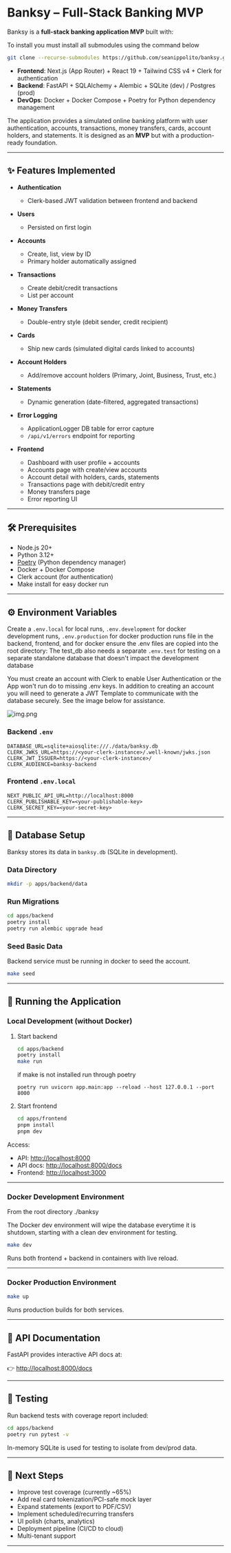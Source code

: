 # Banksy – Full-Stack Banking MVP

Banksy is a **full-stack banking application MVP** built with:

To install you must install all submodules using the command below
```bash
git clone --recurse-submodules https://github.com/seanippolito/banksy.git
```

* **Frontend**: Next.js (App Router) + React 19 + Tailwind CSS v4 + Clerk for authentication
* **Backend**: FastAPI + SQLAlchemy + Alembic + SQLite (dev) / Postgres (prod)
* **DevOps**: Docker + Docker Compose + Poetry for Python dependency management

The application provides a simulated online banking platform with user authentication, accounts, transactions, money transfers, cards, account holders, and statements. It is designed as an **MVP** but with a production-ready foundation.

---

## ✨ Features Implemented

* **Authentication**

    * Clerk-based JWT validation between frontend and backend
* **Users**

    * Persisted on first login
* **Accounts**

    * Create, list, view by ID
    * Primary holder automatically assigned
* **Transactions**

    * Create debit/credit transactions
    * List per account
* **Money Transfers**

    * Double-entry style (debit sender, credit recipient)
* **Cards**

    * Ship new cards (simulated digital cards linked to accounts)
* **Account Holders**

    * Add/remove account holders (Primary, Joint, Business, Trust, etc.)
* **Statements**

    * Dynamic generation (date-filtered, aggregated transactions)
* **Error Logging**

    * ApplicationLogger DB table for error capture
    * `/api/v1/errors` endpoint for reporting
* **Frontend**

    * Dashboard with user profile + accounts
    * Accounts page with create/view accounts
    * Account detail with holders, cards, statements
    * Transactions page with debit/credit entry
    * Money transfers page
    * Error reporting UI

---

## 🛠️ Prerequisites

* Node.js 20+
* Python 3.12+
* [Poetry](https://python-poetry.org/) (Python dependency manager)
* Docker + Docker Compose
* Clerk account (for authentication)
* Make install for easy docker run

---

## ⚙️ Environment Variables

Create a `.env.local` for local runs, `.env.development` for docker development runs, `.env.production` for docker production runs file in the backend, frontend, and for docker ensure the .env files are copied into the root directory:
The test_db also needs a separate `.env.test` for testing on a separate standalone database that doesn't impact the development database

You must create an account with Clerk to enable User Authentication or the App won't run do to missing .env keys.
In addition to creating an account you will need to generate a JWT Template to communicate with the database securely. See the image below for assistance. 

![img.png](img.png)

### Backend `.env`

```env
DATABASE_URL=sqlite+aiosqlite:///./data/banksy.db
CLERK_JWKS_URL=https://<your-clerk-instance>/.well-known/jwks.json
CLERK_JWT_ISSUER=https://<your-clerk-instance>/
CLERK_AUDIENCE=banksy-backend
```

### Frontend `.env.local`

```env
NEXT_PUBLIC_API_URL=http://localhost:8000
CLERK_PUBLISHABLE_KEY=<your-publishable-key>
CLERK_SECRET_KEY=<your-secret-key>
```

---

## 💾 Database Setup

Banksy stores its data in `banksy.db` (SQLite in development).

### Data Directory

```bash
mkdir -p apps/backend/data
```

### Run Migrations

```bash
cd apps/backend
poetry install
poetry run alembic upgrade head
```

### Seed Basic Data

Backend service must be running in docker to seed the account. 

```bash
make seed
```

---

## 🚀 Running the Application

### Local Development (without Docker)

1. Start backend

   ```bash
   cd apps/backend
   poetry install
   make run
   ```
   if make is not installed run through poetry
   ```
   poetry run uvicorn app.main:app --reload --host 127.0.0.1 --port 8000
   ```

2. Start frontend

   ```bash
   cd apps/frontend
   pnpm install
   pnpm dev
   ```

Access:

* API: [http://localhost:8000](http://localhost:8000)
* API docs: [http://localhost:8000/docs](http://localhost:8000/docs)
* Frontend: [http://localhost:3000](http://localhost:3000)

---

### Docker Development Environment

From the root directory ./banksy

The Docker dev environment will wipe the database everytime it is shutdown, starting with a clean dev environment for testing. 
```bash
make dev
```

Runs both frontend + backend in containers with live reload.

---

### Docker Production Environment

```bash
make up
```

Runs production builds for both services.

---

## 📖 API Documentation

FastAPI provides interactive API docs at:

👉 [http://localhost:8000/docs](http://localhost:8000/docs)

---

## 🧪 Testing

Run backend tests with coverage report included:

```bash
cd apps/backend
poetry run pytest -v
```

In-memory SQLite is used for testing to isolate from dev/prod data.

---

## 🔮 Next Steps

* Improve test coverage (currently ~65%)
* Add real card tokenization/PCI-safe mock layer
* Expand statements (export to PDF/CSV)
* Implement scheduled/recurring transfers
* UI polish (charts, analytics)
* Deployment pipeline (CI/CD to cloud)
* Multi-tenant support

---
